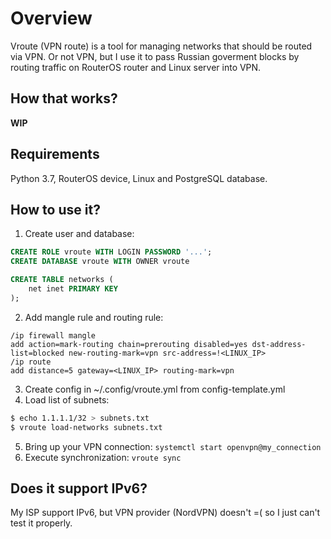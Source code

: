 # Overview

Vroute (VPN route) is a tool for managing networks that should be routed via VPN. Or not VPN, but I use it to pass Russian goverment blocks by routing traffic on RouterOS router and Linux server into VPN.

## How that works?

**WIP**

## Requirements

Python 3.7, RouterOS device, Linux and PostgreSQL database.

## How to use it?

1. Create user and database:
```sql
CREATE ROLE vroute WITH LOGIN PASSWORD '...';
CREATE DATABASE vroute WITH OWNER vroute

CREATE TABLE networks (
    net inet PRIMARY KEY
);
```
2. Add mangle rule and routing rule:
```
/ip firewall mangle
add action=mark-routing chain=prerouting disabled=yes dst-address-list=blocked new-routing-mark=vpn src-address=!<LINUX_IP>
/ip route
add distance=5 gateway=<LINUX_IP> routing-mark=vpn
```
3. Create config in ~/.config/vroute.yml from config-template.yml
4. Load list of subnets:
```bash
$ echo 1.1.1.1/32 > subnets.txt
$ vroute load-networks subnets.txt
```
5. Bring up your VPN connection:
`systemctl start openvpn@my_connection`
6. Execute synchronization:
`vroute sync`

## Does it support IPv6?

My ISP support IPv6, but VPN provider (NordVPN) doesn't =( so I just can't test it properly.
